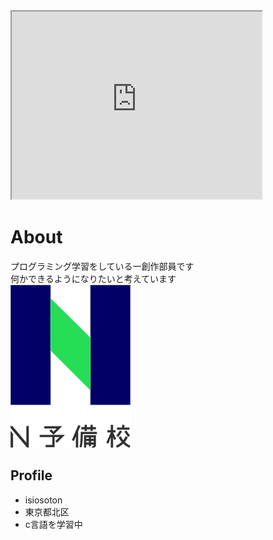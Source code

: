 
  <iframe src="https://www.openprocessing.org/sketch/926018/embed/" width="400" height="300"></iframe>

# About
プログラミング学習をしている一創作部員です  
何かできるようになりたいと考えています  
![N予備校ロゴ](ab95671b-private.png)

## Profile
- isiosoton
- 東京都北区
- c言語を学習中


